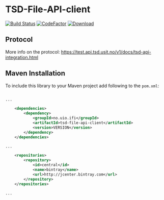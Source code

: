 # TSD-File-API-client
[![Build Status](https://github.com/uio-bmi/TSD-File-API-client/workflows/Java%20CI/badge.svg)](https://github.com/uio-bmi/TSD-File-API-client/actions)
[![CodeFactor](https://www.codefactor.io/repository/github/uio-bmi/tsd-file-api-client/badge)](https://www.codefactor.io/repository/github/uio-bmi/tsd-file-api-client)
[![Download](https://api.bintray.com/packages/uio-bmi/TSD-File-API-client/TSD-File-API-client/images/download.svg)](https://bintray.com/uio-bmi/TSD-File-API-client/TSD-File-API-client/_latestVersion)
## Protocol

More info on the protocol: https://test.api.tsd.usit.no/v1/docs/tsd-api-integration.html

## Maven Installation
To include this library to your Maven project add following to the `pom.xml`:

```xml

...

    <dependencies>
        <dependency>
            <groupId>no.uio.ifi</groupId>
            <artifactId>tsd-file-api-client</artifactId>
            <version>VERSION</version>
        </dependency>
    </dependencies>

...

    <repositories>
        <repository>
            <id>central</id>
            <name>bintray</name>
            <url>http://jcenter.bintray.com</url>
        </repository>
    </repositories>

...

```
